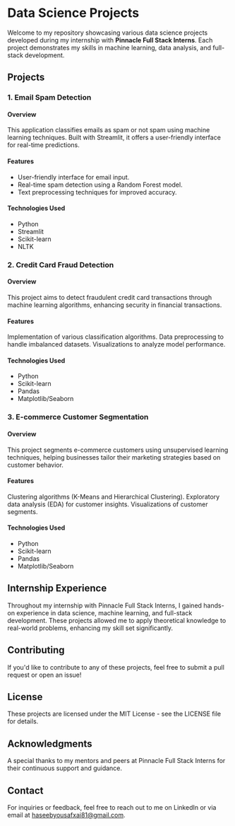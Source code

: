# Data Science Projects

Welcome to my repository showcasing various data science projects developed during my internship with **Pinnacle Full Stack Interns**. Each project demonstrates my skills in machine learning, data analysis, and full-stack development.

## Projects

### 1. Email Spam Detection
#### Overview
This application classifies emails as spam or not spam using machine learning techniques. Built with Streamlit, it offers a user-friendly interface for real-time predictions.

#### Features
- User-friendly interface for email input.
- Real-time spam detection using a Random Forest model.
- Text preprocessing techniques for improved accuracy.

#### Technologies Used
- Python
- Streamlit
- Scikit-learn
- NLTK

### 2. Credit Card Fraud Detection
#### Overview
This project aims to detect fraudulent credit card transactions through machine learning algorithms, enhancing security in financial transactions.

#### Features
Implementation of various classification algorithms.
Data preprocessing to handle imbalanced datasets.
Visualizations to analyze model performance.
#### Technologies Used
- Python
- Scikit-learn
- Pandas
- Matplotlib/Seaborn

### 3. E-commerce Customer Segmentation
#### Overview
This project segments e-commerce customers using unsupervised learning techniques, helping businesses tailor their marketing strategies based on customer behavior.

#### Features
Clustering algorithms (K-Means and Hierarchical Clustering).
Exploratory data analysis (EDA) for customer insights.
Visualizations of customer segments.
#### Technologies Used
- Python
- Scikit-learn
- Pandas
- Matplotlib/Seaborn

## Internship Experience
Throughout my internship with Pinnacle Full Stack Interns, I gained hands-on experience in data science, machine learning, and full-stack development. These projects allowed me to apply theoretical knowledge to real-world problems, enhancing my skill set significantly.

## Contributing
If you'd like to contribute to any of these projects, feel free to submit a pull request or open an issue!

## License
These projects are licensed under the MIT License - see the LICENSE file for details.

## Acknowledgments
A special thanks to my mentors and peers at Pinnacle Full Stack Interns for their continuous support and guidance.

## Contact
For inquiries or feedback, feel free to reach out to me on LinkedIn or via email at haseebyousafxai81@gmail.com.
